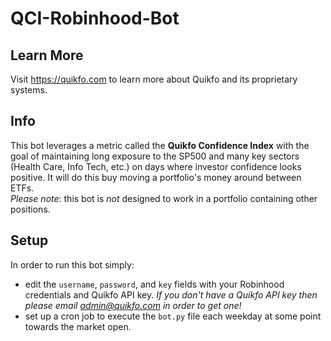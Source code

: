 # QCI-Robinhood-Bot 
## Learn More  
Visit https://quikfo.com to learn more about Quikfo and its proprietary systems.  
## Info 
This bot leverages a metric called the **Quikfo Confidence Index** with the goal of maintaining long exposure to the SP500 and many key sectors (Health Care, Info Tech, etc.) on days where investor confidence looks positive.  It will do this buy moving a portfolio's money around between ETFs.  
_Please note_: this bot is _not_ designed to work in a portfolio containing other positions. 
## Setup
In order to run this bot simply:  
* edit the `username`, `password`, and `key` fields with your Robinhood credentials and Quikfo API key.  *If you don't have a Quikfo API key then please email admin@quikfo.com in order to get one!*  
* set up a cron job to execute the `bot.py` file each weekday at some point towards the market open.
